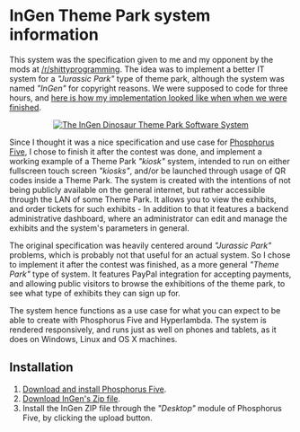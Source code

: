 # InGen Theme Park system information

This system was the specification given to me and my opponent by the mods at
[/r/shittyprogramming](https://www.reddit.com/r/shittyprogramming/comments/8t2j1l/shittyprogramming_deathmatch_is_tonight_8pm_est/).
The idea was to implement a better IT system for a _"Jurassic Park"_ type of theme park, although
the system was named _"InGen"_ for copyright reasons. We were supposed to code for three hours, and
[here is how my implementation looked like when when we were finished](https://github.com/polterguy/ingen/tree/v1.1).


<p align="center">
<a href="https://www.youtube.com/watch?v=zo1-5ETRTaw">
<img alt="The InGen Dinosaur Theme Park Software System" title="The InGen Dinosaur Theme Park Software System" src="https://phosphorusfive.files.wordpress.com/2018/06/screen-shot-2018-06-23-at-21-37-22.png" />
</a>
</p>


Since I thought it was a nice specification and use case for [Phosphorus Five](https://github.com/polterguy/phosphorusfive),
I chose to finish it after the contest was done, and implement a working example of a Theme Park
_"kiosk"_ system, intended to run on either fullscreen touch screen _"kiosks"_, and/or be launched
through usage of QR codes inside a Theme Park. The system is created with the intentions of not being publicly
available on the general internet, but rather accessible through the LAN of some Theme Park.
It allows you to view the exhibits, and order tickets for such exhibits - In addition to that
it features a backend administrative dashboard, where an administrator can edit and manage
the exhibits and the system's parameters in general.

The original specification was heavily centered around _"Jurassic Park"_ problems, which is probably
not that useful for an actual system. So I chose to implement it after the contest was finished,
as a more general _"Theme Park"_ type of system. It features PayPal integration for accepting
payments, and allowing public visitors to browse the exhibitions of the theme park, to see what
type of exhibits they can sign up for.

The system hence functions as a use case for what you can expect to be able to create with Phosphorus
Five and Hyperlambda. The system is rendered responsively, and runs just as well on phones and tablets,
as it does on Windows, Linux and OS X machines.

## Installation

1. [Download and install Phosphorus Five](https://github.com/polterguy/phosphorusfive).
2. [Download InGen's Zip file](https://github.com/polterguy/ingen/releases).
3. Install the InGen ZIP file through the _"Desktop"_ module of Phosphorus Five, by clicking the upload button.
